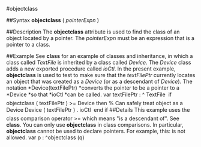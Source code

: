 
#objectclass

##Syntax
**objectclass** ( *pointerExpn* )

##Description
The **objectclass** attribute is used to find the class of an object located by a pointer. The *pointerExpn* must be an expression that is a pointer to a class.

##Example
See **class** for an example of classes and inheritance, in which a class called *TextFile* is inherited by a class called *Device*. The *Device* class adds a new exported procedure called *ioCtl*. In the present example, **objectclass** is used to test to make sure that the *textFilePtr* currently locates an object that was created as a *Device* (or as a descendant of *Device*). The notation *Device(textFilePtr) *converts the pointer to be a pointer to a *Device *so that *ioCtl *can be called.
        var textFilePtr : ^ TextFile
        
        if objectclass ( textFilePtr ) >= Device then
            % Can safely treat object as a Device
            Device ( textFilePtr ) . ioCtl
            
        end if
##Details
This example uses the class comparison operator >= which means "is a descendant of". See **class**.
You can only use **objectclass**  in class comparisons. In particular, **objectclass** cannot be used to declare pointers. For example, this: 
is not allowed.
        var p : ^objectclass (q)
